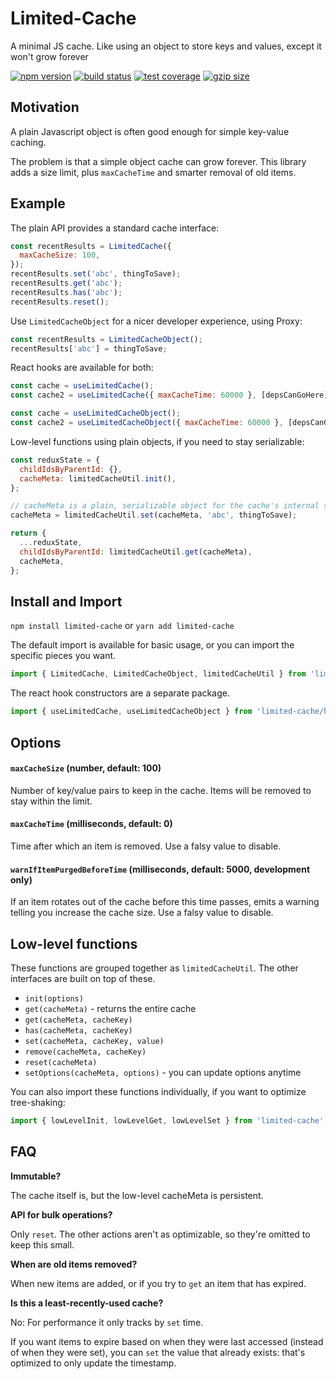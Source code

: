 # Limited-Cache

A minimal JS cache. Like using an object to store keys and values, except it won't grow forever

[![npm version](https://img.shields.io/npm/v/limited-cache.svg)](https://www.npmjs.com/package/limited-cache)
[![build status](https://img.shields.io/travis/spautz/limited-cache.svg)](https://travis-ci.com/spautz/limited-cache)
[![test coverage](https://img.shields.io/coveralls/github/spautz/limited-cache.svg)](https://coveralls.io/github/spautz/limited-cache)
[![gzip size](https://img.shields.io/bundlephobia/minzip/limited-cache)](https://bundlephobia.com/result?p=limited-cache)

## Motivation

A plain Javascript object is often good enough for simple key-value caching.

The problem is that a simple object cache can grow forever. This library adds a size limit, plus `maxCacheTime` and
smarter removal of old items.

## Example

The plain API provides a standard cache interface:

```javascript
const recentResults = LimitedCache({
  maxCacheSize: 100,
});
recentResults.set('abc', thingToSave);
recentResults.get('abc');
recentResults.has('abc');
recentResults.reset();
```

Use `LimitedCacheObject` for a nicer developer experience, using Proxy:

```javascript
const recentResults = LimitedCacheObject();
recentResults['abc'] = thingToSave;
```

React hooks are available for both:

```javascript
const cache = useLimitedCache();
const cache2 = useLimitedCache({ maxCacheTime: 60000 }, [depsCanGoHere]);
```

```javascript
const cache = useLimitedCacheObject();
const cache2 = useLimitedCacheObject({ maxCacheTime: 60000 }, [depsCanGoHere]);
```

Low-level functions using plain objects, if you need to stay serializable:

```javascript
const reduxState = {
  childIdsByParentId: {},
  cacheMeta: limitedCacheUtil.init(),
};

// cacheMeta is a plain, serializable object for the cache's internal state
cacheMeta = limitedCacheUtil.set(cacheMeta, 'abc', thingToSave);

return {
  ...reduxState,
  childIdsByParentId: limitedCacheUtil.get(cacheMeta),
  cacheMeta,
};
```

## Install and Import

`npm install limited-cache` or `yarn add limited-cache`

The default import is available for basic usage, or you can import the specific pieces you want.

```javascript
import { LimitedCache, LimitedCacheObject, limitedCacheUtil } from 'limited-cache';
```

The react hook constructors are a separate package.

```javascript
import { useLimitedCache, useLimitedCacheObject } from 'limited-cache/hooks';
```

## Options

#### `maxCacheSize` (number, default: 100)

Number of key/value pairs to keep in the cache. Items will be removed to stay within the limit.

#### `maxCacheTime` (milliseconds, default: 0)

Time after which an item is removed. Use a falsy value to disable.

#### `warnIfItemPurgedBeforeTime` (milliseconds, default: 5000, development only)

If an item rotates out of the cache before this time passes, emits a warning telling you increase the cache size.
Use a falsy value to disable.

## Low-level functions

These functions are grouped together as `limitedCacheUtil`. The other interfaces are built on top of these.

- `init(options)`
- `get(cacheMeta)` - returns the entire cache
- `get(cacheMeta, cacheKey)`
- `has(cacheMeta, cacheKey)`
- `set(cacheMeta, cacheKey, value)`
- `remove(cacheMeta, cacheKey)`
- `reset(cacheMeta)`
- `setOptions(cacheMeta, options)` - you can update options anytime

You can also import these functions individually, if you want to optimize tree-shaking:

```javascript
import { lowLevelInit, lowLevelGet, lowLevelSet } from 'limited-cache';
```

## FAQ

**Immutable?**

The cache itself is, but the low-level cacheMeta is persistent.

**API for bulk operations?**

Only `reset`. The other actions aren't as optimizable, so they're omitted to keep this small.

**When are old items removed?**

When new items are added, or if you try to `get` an item that has expired.

**Is this a least-recently-used cache?**

No: For performance it only tracks by `set` time.

If you want items to expire based on when they were last accessed (instead of when they were set), you can `set`
the value that already exists: that's optimized to only update the timestamp.
